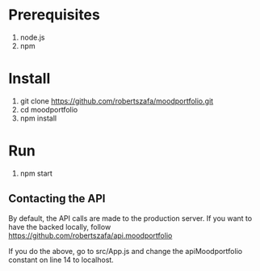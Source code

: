 # Prerequisites
1. node.js
2. npm

# Install
1. git clone https://github.com/robertszafa/moodportfolio.git
2. cd moodportfolio
3. npm install

# Run
1. npm start

## Contacting the API
By default, the API calls are made to the production server. 
If you want to have the backed locally, follow https://github.com/robertszafa/api.moodportfolio

If you do the above, go to src/App.js and change the apiMoodportfolio constant on line 14 to localhost.
